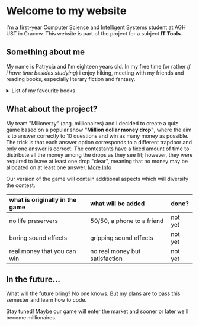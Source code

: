
# Welcome to my website
I'm a first-year Computer Science and Intelligent Systems student at AGH UST in Cracow.
This website is part of the project for a subject **IT Tools**.

## Something about me
My name is Patrycja and I'm eighteen years old. In my free time (or rather *if i have time besides studying*) i enjoy hiking, meeting with my friends and 
reading books, especially literary fiction and fantasy.

<details>
<summary>List of my favourite books</summary>
  
- The Nickel Boys - Colson Whitehead
- 1984 - George Orwell
- Animal Farm - George Orwell
- Crime and punishment - Fyodor Dostoevski
- Crows - Petra Dvorakova
- The Poppy War - Rebecca F. Kuang
- The Last Wish - Andrzej Sapkowski
  
</details>

## What about the project?
My team "Milionerzy" (ang. millionaires) and I decided to create a quiz game based on a popular show **"Million dollar money drop"**, where the aim is to answer correctly to 10 questions and win as many money as possible. The trick is that each answer option corresponds to a different trapdoor and only one answer is correct. The contestants have a fixed amount of time to distribute all the money among the drops as they see fit; however, they were required to leave at least one drop "clear", meaning that no money may be allocated on at least one answer.
[More Info](https://en.wikipedia.org/wiki/Million_Dollar_Money_Drop)

Our version of the game will contain additional aspects which will diversify the contest.

| what is originally in the game| what will be added | done? |
|:-------------|:------------------|:------|
| no life preservers | 50/50, a phone to a friend | not yet |
| boring sound effects | gripping sound effects | not yet |
| real money that you can win | no real money but satisfaction | not yet |


## In the future...
What will the future bring? No one knows. But my plans are to pass this semester and learn how to code.

Stay tuned! Maybe our game will enter the market and sooner or later we'll become millionaires.
